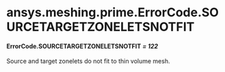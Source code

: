 # ansys.meshing.prime.ErrorCode.SOURCETARGETZONELETSNOTFIT

#### ErrorCode.SOURCETARGETZONELETSNOTFIT *= 122*

Source and target zonelets do not fit to thin volume mesh.

<!-- !! processed by numpydoc !! -->
